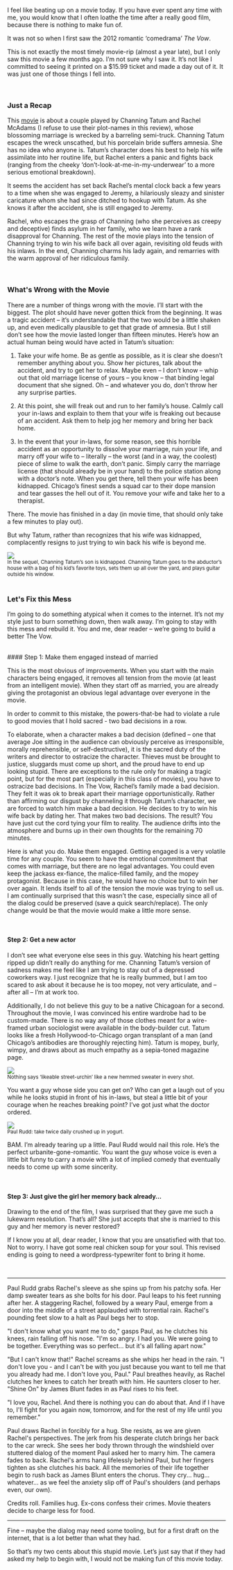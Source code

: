 <!--The Vow | Blog by Alex Recker-->
<!--Review, and ultimately a snarky rewrite, of 'dramacomedy' The Vow. Let's fix this mess.-->
<!--/the-vow-->
<!--The Vow-->

I feel like beating up on a movie today.  If you have ever spent any time with me, you would know that I often loathe the time after a really good film, because there is nothing to make fun of.

It was not so when I first saw the 2012 romantic ‘comedrama’ *The Vow*.

This is not exactly the most timely movie-rip (almost a year late), but I only saw this movie a few months ago.  I’m not sure why I saw it.  It’s not like I committed to seeing it printed on a $15.99 ticket and made a day out of it.  It was just one of those things I fell into.

<br>

### Just a Recap
This [movie](http://youtu.be/8swF2-R6X9A) is about a couple played by Channing Tatum and Rachel McAdams (I refuse to use their plot-names in this review), whose blossoming marriage is wrecked by a barreling semi-truck.  Channing Tatum escapes the wreck unscathed, but his porcelain bride suffers amnesia.  She has no idea who anyone is.  Tatum’s character does his best to help his wife assimilate into her routine life, but Rachel enters a panic and fights back (ranging from the cheeky ‘don’t-look-at-me-in-my-underwear’ to a more serious emotional breakdown).

It seems the accident has set back Rachel’s mental clock back a few years to a time when she was engaged to Jeremy, a hilariously sleazy and sinister caricature whom she had since ditched to hookup with Tatum.  As she knows it after the accident, she is still engaged to Jeremy.

Rachel, who escapes the grasp of Channing (who she perceives as creepy and deceptive) finds asylum in her family, who we learn have a rank disapproval for Channing.  The rest of the movie plays into the tension of Channing trying to win his wife back all over again, revisiting old feuds with his inlaws.  In the end, Channing charms his lady again, and remarries with the warm approval of her ridiculous family.

<br>

### What's Wrong with the Movie
There are a number of things wrong with the movie.  I’ll start with the biggest.  The plot should have never gotten thick from the beginning.  It was a tragic accident – it’s understandable that the two would be a little shaken up, and even medically plausible to get that grade of amnesia.  But I still don’t see how the movie lasted longer than fifteen minutes.  Here’s how an actual human being would have acted in Tatum’s situation:

1. Take your wife home.  Be as gentle as possible, as it is clear she doesn’t remember anything about you.  Show her pictures, talk about the accident, and try to get her to relax.  Maybe even – I don’t know – whip out that old marriage license of yours – you know – that binding legal document that she signed.  Oh – and whatever you do, don’t throw her any surprise parties.

2. At this point, she will freak out and run to her family’s house.  Calmly call your in-laws and explain to them that your wife is freaking out because of an accident.  Ask them to help jog her memory and bring her back home.

3. In the event that your in-laws, for some reason, see this horrible accident as an opportunity to dissolve your marriage, ruin your life, and marry off your wife to – literally – the worst (and in a way, the coolest) piece of slime to walk the earth, don’t panic.  Simply carry the marriage license (that should already be in your hand) to the police station along with a doctor’s note.  When you get there, tell them your wife has been kidnapped.  Chicago’s finest sends a squad car to their dope mansion and tear gasses the hell out of it.  You remove your wife and take her to a therapist.

There.  The movie has finished in a day (in movie time, that should only take a few minutes to play out).

But why Tatum, rather than recognizes that his wife was kidnapped, complacently resigns to just trying to win back his wife is beyond me.

<div class="row">
    <div class="col-centered col-lg-6">
        <div class="thumbnail">
            <img src="/static/img/channingguitar.jpg">
            <div class="caption">
                <small>In the sequel, Channing Tatum’s son is kidnapped. Channing Tatum goes to the abductor’s house with a bag of his kid’s favorite toys, sets them up all over the yard, and plays guitar outside his window.</small>
            </div>
        </div>
    </div>
</div>

<br>

### Let's Fix this Mess
I’m going to do something atypical when it comes to the internet.  It’s not my style just to burn something down, then walk away.  I’m going to stay with this mess and rebuild it.  You and me, dear reader – we’re going to build a better The Vow.

<br>
#### Step 1: Make them engaged instead of married

This is the most obvious of improvements.  When you start with the main characters being engaged, it removes all tension from the movie (at least from an intelligent movie).  When they start off as married, you are already giving the protagonist an obvious legal advantage over everyone in the movie.

In order to commit to this mistake, the powers-that-be had to violate a rule to good movies that I hold sacred - two bad decisions in a row.

To elaborate, when a character makes a bad decision (defined – one that average Joe sitting in the audience can obviously perceive as irresponsible, morally reprehensible, or self-destructive), it is the sacred duty of the writers and director to ostracize the character.  Thieves must be brought to justice, sluggards must come up short, and the proud have to end up looking stupid.  There are exceptions to the rule only for making a tragic point, but for the most part (especially in this class of movies), you have to ostracize bad decisions.  In The Vow, Rachel’s family made a bad decision.  They felt it was ok to break apart their marriage opportunistically.  Rather than affirming our disgust by channeling it through Tatum’s character, we are forced to watch him make a bad decision.  He decides to try to win his wife back by dating her.  That makes two bad decisions.  The result?  You have just cut the cord tying your film to reality.  The audience drifts into the atmosphere and burns up in their own thoughts for the remaining 70 minutes.

Here is what you do.  Make them engaged.  Getting engaged is a very volatile time for any couple.  You seem to have the emotional commitment that comes with marriage, but there are no legal advantages.  You could even keep the jackass ex-fiance, the malice-filled family, and the mopey protagonist.  Because in this case, he would have no choice but to win her over again.  It lends itself to all of the tension the movie was trying to sell us.  I am continually surprised that this wasn’t the case, especially since all of the dialog could be preserved (save a quick search/replace).  The only change would be that the movie would make a little more sense.

<br>

#### Step 2: Get a new actor

I don’t see what everyone else sees in this guy.  Watching his heart getting ripped up didn’t really do anything for me.  Channing Tatum’s version of sadness makes me feel like I am trying to stay out of a depressed coworkers way.  I just recognize that he is really bummed, but I am too scared to ask about it because he is too mopey, not very articulate, and – after all – I’m at work too.

Additionally, I do not believe this guy to be a native Chicagoan for a second.  Throughout the movie, I was convinced his entire wardrobe had to be custom-made.  There is no way any of those clothes meant for a wire-framed urban sociologist were available in the body-builder cut.  Tatum looks like a fresh Hollywood-to-Chicago organ transplant of a man (and Chicago’s antibodies are thoroughly rejecting him).  Tatum is mopey, burly,  wimpy, and draws about as much empathy as a sepia-toned magazine page.

<div class="row">
    <div class="col-centered col-lg-6">
        <div class="thumbnail">
            <img src="/static/img/channingsweater.jpg">
            <div class="caption">
                <small>Nothing says ‘likeable street-urchin’ like a new hemmed sweater in every shot.</small>
            </div>
        </div>
    </div>
</div>

You want a guy whose side you can get on?  Who can get a laugh out of you while he looks stupid in front of his in-laws, but steal a little bit of your courage when he reaches breaking point?  I’ve got just what the doctor ordered.

<div class="row">
    <div class="col-centered col-lg-6">
        <div class="thumbnail">
            <img src="/static/img/paulrudd.jpg">
            <div class="caption">
                <small>Paul Rudd: take twice daily crushed up in yogurt.</small>
            </div>
        </div>
    </div>
</div>

BAM.  I’m already tearing up a little.  Paul Rudd would nail this role.  He’s the perfect urbanite-gone-romantic.  You want the guy whose voice is even a little bit funny to carry a movie with a lot of implied comedy that eventually needs to come up with some sincerity.

<br>

#### Step 3: Just give the girl her memory back already…
Drawing to the end of the film, I was surprised that they gave me such a lukewarm resolution.  That’s all?  She just accepts that she is married to this guy and her memory is never restored?

If I know you at all, dear reader, I know that you are unsatisfied with that too.  Not to worry.  I have got some real chicken soup for your soul.  This revised ending is going to need a wordpress-typewriter font to bring it home.

<br><hr>
Paul Rudd grabs Rachel's sleeve as she spins up from his patchy sofa.  Her damp sweater tears as she bolts for his door.  Paul leaps to his feet running after her.  A staggering Rachel, followed by a weary Paul, emerge from a door into the middle of a street applauded with torrential rain.  Rachel's pounding feet slow to a halt as Paul begs her to stop.

"I don't know what you want me to do," gasps Paul, as he clutches his knees, rain falling off his nose.  "I'm so angry.  I had you.  We were going to be together.  Everything was so perfect... but it's all falling apart now."

"But I can't know that!"  Rachel screams as she whips her head in the rain.  "I don't love you - and I can't be with you just because you want to tell me that you already had me.  I don't love you, Paul." 
Paul breathes heavily, as Rachel clutches her knees to catch her breath with him.  He saunters closer to her.  "Shine On" by James Blunt fades in as Paul rises to his feet.  

"I love you, Rachel.  And there is nothing you can do about that.  And if I have to, I'll fight for you again now, tomorrow, and for the rest of my life until you remember." 

Paul draws Rachel in forcibly for a hug.  She resists, as we are given Rachel's perspectives.  The jerk from his desperate clutch brings her back to the car wreck.  She sees her body thrown through the windshield over stuttered dialog of the moment Paul asked her to marry him.  The camera fades to back.  Rachel's arms hang lifelessly behind Paul, but her fingers tighten as she clutches his back.  All the memories of their life together begin to rush back as James Blunt enters the chorus.  They cry... hug... whatever... as we feel the anxiety slip off of Paul's shoulders (and perhaps even, our own).  

Credits roll.  Families hug.  Ex-cons confess their crimes.  Movie theaters decide to charge less for food.
<hr>

Fine – maybe the dialog may need some tooling, but for a first draft on the internet, that is a lot better than what they had.

So that’s my two cents about this stupid movie.  Let’s just say that if they had asked my help to begin with, I would not be making fun of this movie today.